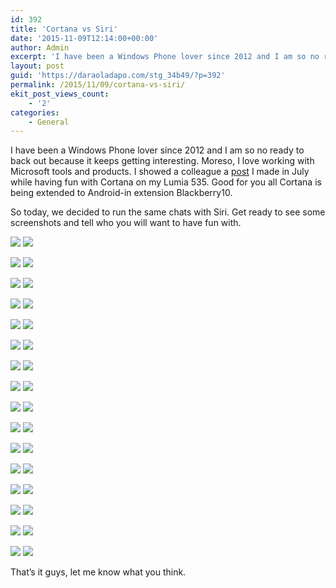 ```yaml
---
id: 392
title: 'Cortana vs Siri'
date: '2015-11-09T12:14:00+00:00'
author: Admin
excerpt: 'I have been a Windows Phone lover since 2012 and I am so no ready to back out because it keeps getting interesting. Moreso, I love working with Microsoft tools and products. I showed a colleague a post I made in July while having fun with Cortana on my Lumia 535. Good for you all Cortana is being extended to Android-in extension Blackberry10.'
layout: post
guid: 'https://daraoladapo.com/stg_34b49/?p=392'
permalink: /2015/11/09/cortana-vs-siri/
ekit_post_views_count:
    - '2'
categories:
    - General
---
```


I have been a Windows Phone lover since 2012 and I am so no ready to back out because it keeps getting interesting. Moreso, I love working with Microsoft tools and products. I showed a colleague a [post](http://geekwithlife.com/playing-with-cortana) I made in July while having fun with Cortana on my Lumia 535. Good for you all Cortana is being extended to Android-in extension Blackberry10.

So today, we decided to run the same chats with Siri. Get ready to see some screenshots and tell who you will want to have fun with.

![](https://daraoladapo.com/stg_34b49/wp-content/uploads/2023/11/word-image-392-1.png) ![](https://daraoladapo.com/stg_34b49/wp-content/uploads/2023/11/word-image-392-2.jpeg)

![](https://daraoladapo.com/stg_34b49/wp-content/uploads/2023/11/word-image-392-3.png) ![](https://daraoladapo.com/stg_34b49/wp-content/uploads/2023/11/word-image-392-4.jpeg)

![](https://daraoladapo.com/stg_34b49/wp-content/uploads/2023/11/word-image-392-5.png) ![](https://daraoladapo.com/stg_34b49/wp-content/uploads/2023/11/word-image-392-6.jpeg)

![](https://daraoladapo.com/stg_34b49/wp-content/uploads/2023/11/word-image-392-7.png) ![](https://daraoladapo.com/stg_34b49/wp-content/uploads/2023/11/word-image-392-8.jpeg)

![](https://daraoladapo.com/stg_34b49/wp-content/uploads/2023/11/word-image-392-9.png) ![](https://daraoladapo.com/stg_34b49/wp-content/uploads/2023/11/word-image-392-10.jpeg)

![](https://daraoladapo.com/stg_34b49/wp-content/uploads/2023/11/word-image-392-11.png) ![](https://daraoladapo.com/stg_34b49/wp-content/uploads/2023/11/word-image-392-12.jpeg)

![](https://daraoladapo.com/stg_34b49/wp-content/uploads/2023/11/word-image-392-13.png) ![](https://daraoladapo.com/stg_34b49/wp-content/uploads/2023/11/word-image-392-14.jpeg)

![](https://daraoladapo.com/stg_34b49/wp-content/uploads/2023/11/word-image-392-15.png) ![](https://daraoladapo.com/stg_34b49/wp-content/uploads/2023/11/word-image-392-16.jpeg)

![](https://daraoladapo.com/stg_34b49/wp-content/uploads/2023/11/word-image-392-17.png) ![](https://daraoladapo.com/stg_34b49/wp-content/uploads/2023/11/word-image-392-18.jpeg)

![](https://daraoladapo.com/stg_34b49/wp-content/uploads/2023/11/word-image-392-19.png) ![](https://daraoladapo.com/stg_34b49/wp-content/uploads/2023/11/word-image-392-20.jpeg)

![](https://daraoladapo.com/stg_34b49/wp-content/uploads/2023/11/word-image-392-21.png) ![](https://daraoladapo.com/stg_34b49/wp-content/uploads/2023/11/word-image-392-22.jpeg)

![](https://daraoladapo.com/stg_34b49/wp-content/uploads/2023/11/word-image-392-23.png) ![](https://daraoladapo.com/stg_34b49/wp-content/uploads/2023/11/word-image-392-24.jpeg)

![](https://daraoladapo.com/stg_34b49/wp-content/uploads/2023/11/word-image-392-25.png) ![](https://daraoladapo.com/stg_34b49/wp-content/uploads/2023/11/word-image-392-26.jpeg)

![](https://daraoladapo.com/stg_34b49/wp-content/uploads/2023/11/word-image-392-27.png) ![](https://daraoladapo.com/stg_34b49/wp-content/uploads/2023/11/word-image-392-28.jpeg)

![](https://daraoladapo.com/stg_34b49/wp-content/uploads/2023/11/word-image-392-29.png) ![](https://daraoladapo.com/stg_34b49/wp-content/uploads/2023/11/word-image-392-30.jpeg)

![](https://daraoladapo.com/stg_34b49/wp-content/uploads/2023/11/word-image-392-31.png) ![](https://daraoladapo.com/stg_34b49/wp-content/uploads/2023/11/word-image-392-32.jpeg)

That’s it guys, let me know what you think.